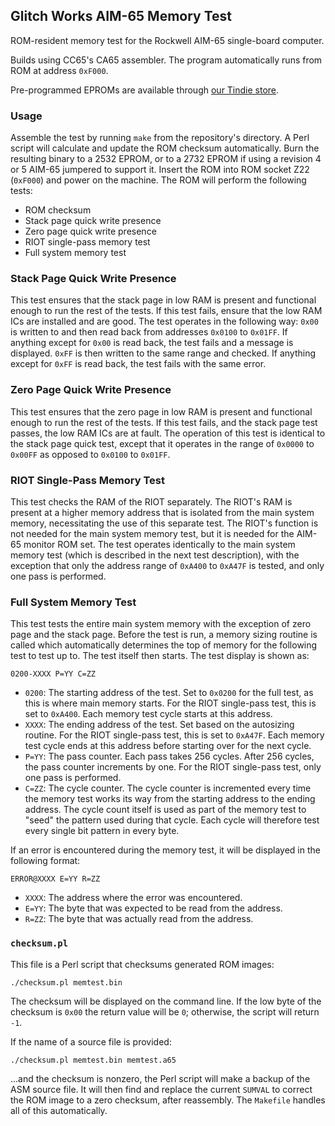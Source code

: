 Glitch Works AIM-65 Memory Test
-------------------------------

ROM-resident memory test for the Rockwell AIM-65 single-board computer.

Builds using CC65's CA65 assembler. The program automatically runs from ROM at address `0xF000`.

Pre-programmed EPROMs are available through [our Tindie store](https://www.tindie.com/products/27742/).

### Usage

Assemble the test by running `make` from the repository's directory. A Perl script will calculate and update the ROM checksum automatically. Burn the resulting binary to a 2532 EPROM, or to a 2732 EPROM if using a revision 4 or 5 AIM-65 jumpered to support it. Insert the ROM into ROM socket Z22 (`0xF000`) and power on the machine. The ROM will perform the following tests:

* ROM checksum
* Stack page quick write presence
* Zero page quick write presence
* RIOT single-pass memory test
* Full system memory test

### Stack Page Quick Write Presence

This test ensures that the stack page in low RAM is present and functional enough to run the rest of the tests. If this test fails, ensure that the low RAM ICs are installed and are good. The test operates in the following way: `0x00` is written to and then read back from addresses `0x0100` to `0x01FF`. If anything except for `0x00` is read back, the test fails and a message is displayed. `0xFF` is then written to the same range and checked. If anything except for `0xFF` is read back, the test fails with the same error.

### Zero Page Quick Write Presence

This test ensures that the zero page in low RAM is present and functional enough to run the rest of the tests. If this test fails, and the stack page test passes, the low RAM ICs are at fault. The operation of this test is identical to the stack page quick test, except that it operates in the range of `0x0000` to `0x00FF` as opposed to `0x0100` to `0x01FF`.

### RIOT Single-Pass Memory Test

This test checks the RAM of the RIOT separately. The RIOT's RAM is present at a higher memory address that is isolated from the main system memory, necessitating the use of this separate test. The RIOT's function is not needed for the main system memory test, but it is needed for the AIM-65 monitor ROM set. The test operates identically to the main system memory test (which is described in the next test description), with the exception that only the address range of `0xA400` to `0xA47F` is tested, and only one pass is performed.

### Full System Memory Test

This test tests the entire main system memory with the exception of zero page and the stack page. Before the test is run, a memory sizing routine is called which automatically determines the top of memory for the following test to test up to. The test itself then starts. The test display is shown as:

```
0200-XXXX P=YY C=ZZ
```

* `0200`: The starting address of the test. Set to `0x0200` for the full test, as this is where main memory starts. For the RIOT single-pass test, this is set to `0xA400`. Each memory test cycle starts at this address.
* `XXXX`: The ending address of the test. Set based on the autosizing routine. For the RIOT single-pass test, this is set to `0xA47F`. Each memory test cycle ends at this address before starting over for the next cycle.
* `P=YY`: The pass counter. Each pass takes 256 cycles. After 256 cycles, the pass counter increments by one. For the RIOT single-pass test, only one pass is performed.
* `C=ZZ`: The cycle counter. The cycle counter is incremented every time the memory test works its way from the starting address to the ending address. The cycle count itself is used as part of the memory test to "seed" the pattern used during that cycle. Each cycle will therefore test every single bit pattern in every byte.

If an error is encountered during the memory test, it will be displayed in the following format:

```
ERROR@XXXX E=YY R=ZZ
```

* `XXXX`: The address where the error was encountered.
* `E=YY`: The byte that was expected to be read from the address.
* `R=ZZ`: The byte that was actually read from the address.

### `checksum.pl`

This file is a Perl script that checksums generated ROM images:

```
./checksum.pl memtest.bin
```

The checksum will be displayed on the command line. If the low byte of the checksum is `0x00` the return value will be `0`; otherwise, the script will return `-1`.

If the name of a source file is provided:

```
./checksum.pl memtest.bin memtest.a65
```

...and the checksum is nonzero, the Perl script will make a backup of the ASM source file. It will then find and replace the current `SUMVAL` to correct the ROM image to a zero checksum, after reassembly. The `Makefile` handles all of this automatically.
